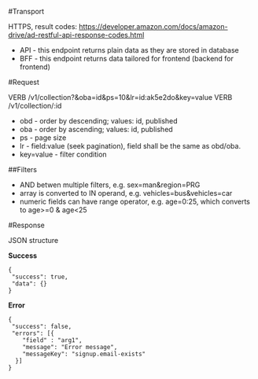 #Transport

HTTPS, result codes: https://developer.amazon.com/docs/amazon-drive/ad-restful-api-response-codes.html

* API - this endpoint returns plain data as they are stored in database
* BFF - this endpoint returns data tailored for frontend (backend for frontend)

#Request

VERB /v1/collection?&oba=id&ps=10&lr=id:ak5e2do&key=value
VERB /v1/collection/:id

* obd - order by descending; values: id, published
* oba - order by ascending; values: id, published
* ps - page size
* lr - field:value (seek pagination), field shall be the same as obd/oba.
* key=value - filter condition

##Filters
* AND betwen multiple filters, e.g. sex=man&region=PRG
* array is converted to IN operand, e.g. vehicles=bus&vehicles=car 
* numeric fields can have range operator, e.g. age=0:25, which converts to age>=0 & age<25

#Response 

JSON structure

**Success**

```
{
 "success": true,
 "data": {}
}
```

**Error**

```
{
 "success": false,
 "errors": [{
    "field" : "arg1", 
    "message": "Error message",
    "messageKey": "signup.email-exists"
  }]
}
```
